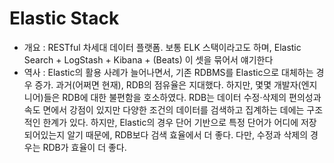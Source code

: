 Elastic Stack
=============
* 개요 : RESTful 차세대 데이터 플랫폼. 보통 ELK 스택이라고도 하며, Elastic Search + LogStash + Kibana + (Beats) 이 셋을 묶어서 얘기한다
* 역사 : Elastic의 활용 사례가 늘어나면서, 기존 RDBMS를 Elastic으로 대체하는 경우 증가.
과거(어쩌면 현재), RDB의 점유율은 지대했다. 하지만, 몇몇 개발자(엔지니어)들은 RDB에 대한 불편함을 호소하였다.
RDB는 데이터 수정·삭제의 편의성과 속도 면에서 강점이 있지만 다양한 조건의 데이터를 검색하고 집계하는 데에는 구조적인 한계가 있다.
하지만, Elastic의 경우 단어 기반으로 특정 단어가 어디에 저장되어있는지 알기 때문에, RDB보다 검색 효율에서 더 좋다. 다만, 수정과 삭제의 경우는 RDB가 효율이 더 좋다.
